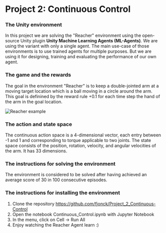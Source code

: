 # Project 2: Continuous Control

### The Unity environment
In this project we are solving the "Reacher" environment using the open-source Unity plugin **Unity Machine Learning Agents (ML-Agents)**. We are using the variant with only a single agent. The main use-case of those environments is to use trained agents for multiple purposes. But we are using it for designing, training and evaluating the performance of our own agent. 

### The game and the rewards
The goal in the environment "Reacher" is to keep a double-jointed arm at a moving target location which is a ball moving in a circle around the arm. This goal is definined by the reward rule +0.1 for each time step the hand of the arm in the goal location.

![Reacher example](https://video.udacity-data.com/topher/2018/June/5b1ea778_reacher/reacher.gif)

### The action and state space
The continuous action space is a 4-dimensional vector, each entry between -1 and 1 and corresponding to torque applicable to two joints. 
The state space consists of the position, rotation, velocity, and angular velocities of the arm. It has 33 dimensions.

### The instructions for solving the environment
The environment is considered to be solved after having achieved an average score of 30 in 100 consecutive episodes. 

### The instructions for installing the environment
1. Clone the repository https://github.com/fjonck/Project_2_Continuous-Control
2. Open the notebook Continuous_Control.ipynb with Jupyter Notebook
3. In the menu, click on Cell -> Run All
4. Enjoy watching the Reacher Agent learn :)
